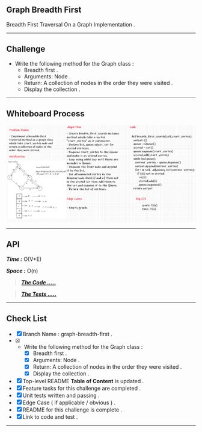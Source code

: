 ## Graph Breadth First

Breadth First Traversal On a Graph Implementation .

---
## Challenge

- Write the following method for the Graph class :
    - Breadth first .
    - Arguments: Node .
    - Return: A collection of nodes in the order they were visited .
    - Display the collection .

---
## Whiteboard Process

![Hashmap Left Join](./assest/challenge36.png)

---
## API

***Time :*** O(V+E)

***Space :*** O(n)


> ***[The Code .....](/python/code_challenges/graph/graph/graph.py)***

> ***[The Tests .....](/python/code_challenges/graph/tests/test_graph.py)***
---
## Check List

- [x] Branch Name : graph-breadth-first .
- [x] - Write the following method for the Graph class :
    - [x] Breadth first .
    - [x] Arguments: Node .
    - [x] Return: A collection of nodes in the order they were visited .
    - [x] Display the collection .
- [x] Top-level README **Table of Content** is updated .
- [x] Feature tasks for this challenge are completed .
- [x] Unit tests written and passing .
- [x] Edge Case ( if applicable / obvious ) .
- [x] README for this challenge is complete .
- [x] Link to code and test .

---
